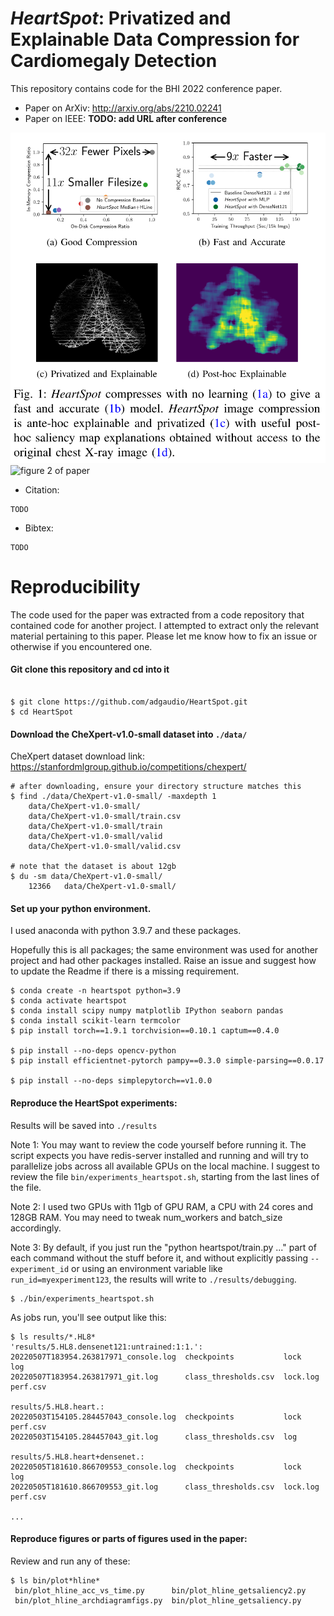 *HeartSpot*: Privatized and Explainable Data Compression for Cardiomegaly Detection
===

This repository contains code for the BHI 2022 conference paper.

- Paper on ArXiv:  http://arxiv.org/abs/2210.02241
- Paper on IEEE:  **TODO:  add URL after conference**

![figure 1 of paper](./heartspot_fig1.png)
![figure 2 of paper](./arch_diagram.png)


- Citation:

```
TODO
```

- Bibtex:

```
TODO

```



Reproducibility
===

The code used for the paper was extracted from a code repository that contained code for another project.  I attempted to extract only the relevant material pertaining to this paper.  Please let me know how to fix an issue or otherwise if you encountered one.

#### Git clone this repository and cd into it

```

$ git clone https://github.com/adgaudio/HeartSpot.git
$ cd HeartSpot
```

#### Download the CheXpert-v1.0-small dataset into `./data/`

CheXpert dataset download link:  https://stanfordmlgroup.github.io/competitions/chexpert/

```
# after downloading, ensure your directory structure matches this
$ find ./data/CheXpert-v1.0-small/ -maxdepth 1
    data/CheXpert-v1.0-small/
    data/CheXpert-v1.0-small/train.csv
    data/CheXpert-v1.0-small/train
    data/CheXpert-v1.0-small/valid
    data/CheXpert-v1.0-small/valid.csv

# note that the dataset is about 12gb
$ du -sm data/CheXpert-v1.0-small/
    12366   data/CheXpert-v1.0-small/
```

#### Set up your python environment.

I used anaconda with python 3.9.7 and these packages.

Hopefully this is all packages; the same environment was used for another project and had other packages installed.  Raise an issue and suggest how to update the Readme if there is a missing requirement.

```
$ conda create -n heartspot python=3.9
$ conda activate heartspot 
$ conda install scipy numpy matplotlib IPython seaborn pandas
$ conda install scikit-learn termcolor
$ pip install torch==1.9.1 torchvision==0.10.1 captum==0.4.0

$ pip install --no-deps opencv-python
$ pip install efficientnet-pytorch pampy==0.3.0 simple-parsing==0.0.17

$ pip install --no-deps simplepytorch==v1.0.0
```

#### Reproduce the HeartSpot experiments:

Results will be saved into `./results`

Note 1:  You may want to review the code yourself before running it.  The script expects you
have redis-server installed and running and will try to parallelize jobs across
all available GPUs on the local machine.  I suggest to review the file `bin/experiments_heartspot.sh`, starting from the last lines of the file.

Note 2: I used two GPUs with 11gb of GPU RAM, a CPU with 24 cores and 128GB RAM.
You may need to tweak num_workers and batch_size accordingly. 

Note 3: By default, if you just run
the "python heartspot/train.py ..." part of each command without the stuff before it, and without explicitly passing `--experiment_id` or using an environment variable like `run_id=myexperiment123`, the results will write to `./results/debugging`.


```
$ ./bin/experiments_heartspot.sh
```

As jobs run, you'll see output like this:
```
$ ls results/*.HL8*
'results/5.HL8.densenet121:untrained:1:1.':
20220507T183954.263817971_console.log  checkpoints           lock      log
20220507T183954.263817971_git.log      class_thresholds.csv  lock.log  perf.csv

results/5.HL8.heart.:
20220503T154105.284457043_console.log  checkpoints           lock  perf.csv
20220503T154105.284457043_git.log      class_thresholds.csv  log

results/5.HL8.heart+densenet.:
20220505T181610.866709553_console.log  checkpoints           lock      log
20220505T181610.866709553_git.log      class_thresholds.csv  lock.log  perf.csv

...
```

#### Reproduce figures or parts of figures used in the paper:

Review and run any of these:
```
$ ls bin/plot*hline*
 bin/plot_hline_acc_vs_time.py      bin/plot_hline_getsaliency2.py
 bin/plot_hline_archdiagramfigs.py  bin/plot_hline_getsaliency.py
```
